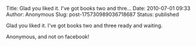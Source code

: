 Title: Glad you liked it. I&#39;ve got books two and thre...
Date: 2010-07-01 09:33
Author: Anonymous
Slug: post-175730989036718687
Status: published

Glad you liked it. I've got books two and three ready and waiting.  
  
Anonymous, and not on facebook!
